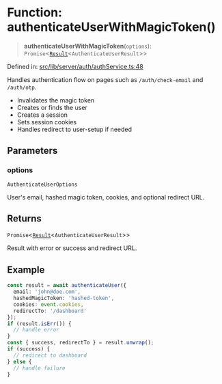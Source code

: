 # Function: authenticateUserWithMagicToken()

> **authenticateUserWithMagicToken**(`options`): `Promise`\<[`Result`](../../../../util/error/type-aliases/Result.md)\<`AuthenticateUserResult`\>\>

Defined in: [src/lib/server/auth/authService.ts:48](https://github.com/andrewski04/SvelteKit-Template/blob/f0b9cd97c48d96681ee3ffe7effd53d4bdf784a1/src/lib/server/auth/authService.ts#L48)

Handles authentication flow on pages such as `/auth/check-email` and `/auth/otp`.

- Invalidates the magic token
- Creates or finds the user
- Creates a session
- Sets session cookies
- Handles redirect to user-setup if needed

## Parameters

### options

`AuthenticateUserOptions`

User's email, hashed magic token, cookies, and optional redirect URL.

## Returns

`Promise`\<[`Result`](../../../../util/error/type-aliases/Result.md)\<`AuthenticateUserResult`\>\>

Result with error or success and redirect URL.

## Example

```ts
const result = await authenticateUser({
  email: 'john@doe.com',
  hashedMagicToken: 'hashed-token',
  cookies: event.cookies,
  redirectTo: '/dashboard'
});
if (result.isErr()) {
  // handle error
}
const { success, redirectTo } = result.unwrap();
if (success) {
  // redirect to dashboard
} else {
  // handle failure
}
```
